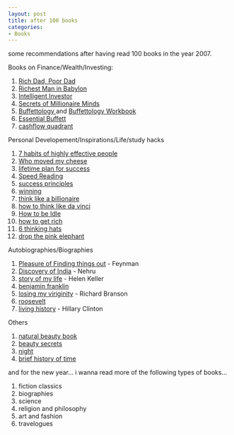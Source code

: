 ```yaml
---
layout: post
title: after 100 books
categories:
- Books
---
```


some recommendations after having read 100 books in the year 2007.

 Books on Finance/Wealth/Investing:

1. [Rich Dad, Poor Dad](/rich-dad-poor-dad-by-robert-kiwosaki/)
2. [Richest Man in Babylon](/richest-man-in-babylon-by-george-s-clason/)
3. [Intelligent Investor](/the-intelligent-invester-by-benjamin-graham/)
4. [Secrets of Millionaire Minds ](/secrets-of-the-millionaire-mind-by-eker/)
5. [Buffettology ](/buffettology-by-mary-buffet-david-clark/)and [Buffettology Workbook](/buffetology-workbook-by-mary-buffet-and-david-clark/)
6. [Essential Buffett](/essential-buffet/)
7. [cashflow quadrant](/cashflow-quadrant-by-robert-kiyosaki/)

Personal Developement/Inspirations/Life/study hacks

1. [7 habits of highly effective people](/7-habits-of-highly-effective-people-by-stephen-covey/)
2. [Who moved my cheese](/who-moved-my-cheese-by-spencer-johnson/)
3. [lifetime plan for success](/lifetime-plan-for-sucess-by-dale-carnegie/)
4. [Speed Reading](/the-speed-reading-book-by-tony-buzan/)
5. [success principles](/the-success-principles-by-jack-canfield/)
6. [winning](/winning-by-jack-welch/)
7. [think like a billionaire](/think-like-a-billionaire-by-donald-trump/)
8. [how to think like da vinci](/how-to-think-like-da-vinci-by-michael-gelb/)
9. [How to be Idle ](/how-to-be-idle-by-tom-hodgkinson/)
10. [how to get rich](/how-to-get-rich-by-donald-trump/)
11. [6 thinking hats](/6-thinking-hats-by-edward-de-bono/)
12. [drop the pink elephant](/drop-the-pink-elephant-by-bill-mcfarlan/)

Autobiographies/Biographies

1. [Pleasure of Finding things out](/pleasure-of-finding-thing-out-by-richard-feynman/) - Feynman
2. [Discovery of India](/discovery-of-india-by-jawaharlal-nehru/) - Nehru
3. [story of my life](/the-story-of-my-life-by-helen-keller/) - Helen Keller
4. [benjamin franklin](/autobiography-of-benjamin-franklin/)
5. [losing my viriginity](/losing-my-virginity-by-richard-branson/) - Richard Branson
6. [roosevelt](/autobiography-of-theodore-roosevelt/)
7. [living history](/living-history-by-hillary-clinton/) - Hillary Clinton

Others

1. [natural beauty book](/natural-beauty-book-by-josephine-fairley/)
2. [beauty secrets](/beauty-secrets-by-diane-irons/)
3. [night](/night-by-elie-wiesel/)
4. [brief history of time](/brief-history-of-time-by-stephen-hawking/)

and for the new year... i wanna read more of the following types of books...

1. fiction classics
2. biographies
3. science
4. religion and philosophy
5. art and fashion
6. travelogues
